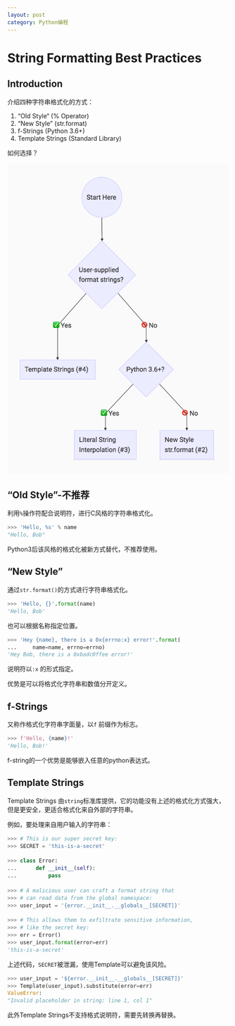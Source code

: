 ```yaml
---
layout: post
category: Python编程
---
```


# String Formatting Best Practices
## Introduction
介绍四种字符串格式化的方式：

1. “Old Style“ (% Operator)
2. “New Style” (str.format)
3. f-Strings (Python 3.6+)
4. Template Strings (Standard Library)

如何选择？

![image](/images/U0CvWQB8C4S4gK2UrbF43td9lWwPu8sbmyGX8qQDJtE.png)



## “Old Style”-不推荐
利用`%`操作符配合说明符，进行C风格的字符串格式化。

```python
>>> 'Hello, %s' % name
"Hello, Bob"
```
Python3后该风格的格式化被新方式替代，不推荐使用。

## “New Style”
通过`str.format()`的方式进行字符串格式化。

```python
>>> 'Hello, {}'.format(name)
'Hello, Bob'
```
也可以根据名称指定位置。

```python
>>> 'Hey {name}, there is a 0x{errno:x} error!'.format(
...     name=name, errno=errno)
'Hey Bob, there is a 0xbadc0ffee error!'
```
说明符以`:x` 的形式指定。

优势是可以将格式化字符串和数值分开定义。

## f-Strings
又称作格式化字符串字面量，以`f` 前缀作为标志。

```python
>>> f'Hello, {name}!'
'Hello, Bob!'
```
f-string的一个优势是能够嵌入任意的python表达式。

## Template Strings
Template Strings 由`string`标准库提供，它的功能没有上述的格式化方式强大，但是更安全，更适合格式化来自外部的字符串。

例如，要处理来自用户输入的字符串：

```python
>>> # This is our super secret key:
>>> SECRET = 'this-is-a-secret'

>>> class Error:
...      def __init__(self):
...          pass

>>> # A malicious user can craft a format string that
>>> # can read data from the global namespace:
>>> user_input = '{error.__init__.__globals__[SECRET]}'

>>> # This allows them to exfiltrate sensitive information,
>>> # like the secret key:
>>> err = Error()
>>> user_input.format(error=err)
'this-is-a-secret'
```
上述代码，`SECRET`被泄漏，使用Template可以避免该风险。

```python
>>> user_input = '${error.__init__.__globals__[SECRET]}'
>>> Template(user_input).substitute(error=err)
ValueError:
"Invalid placeholder in string: line 1, col 1"
```
此外Template Strings不支持格式说明符，需要先转换再替换。

